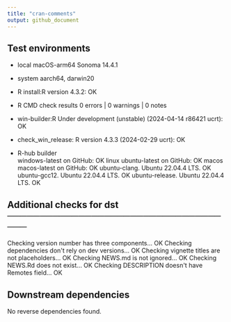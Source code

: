 ```yaml
---
title: "cran-comments"
output: github_document
---
```


## Test environments
* local  macOS-arm64 Sonoma 14.4.1
* system   aarch64, darwin20
* R install:R version 4.3.2: OK 
* R CMD check results
0 errors | 0 warnings | 0 notes 

* win-builder:R Under development (unstable) (2024-04-14 r86421 ucrt): OK
* check_win_release: R version 4.3.3 (2024-02-29 ucrt): OK


* R-hub builder  
  windows-latest on GitHub: OK
  linux ubuntu-latest on GitHub: OK
  macos  macos-latest on GitHub: OK
  ubuntu-clang. Ubuntu 22.04.4 LTS. OK
  ubuntu-gcc12. Ubuntu 22.04.4 LTS. OK
  ubuntu-release. Ubuntu 22.04.4 LTS. OK
  
## Additional checks for dst ────────────────────────────────────
  Checking version number has three components... OK
  Checking dependencies don't rely on dev versions... OK
  Checking vignette titles are not placeholders... OK
  Checking NEWS.md is not ignored... OK
  Checking NEWS.Rd does not exist... OK
  Checking DESCRIPTION doesn't have Remotes field... OK

## Downstream dependencies 
No reverse dependencies found.
